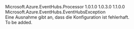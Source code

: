 <Type Name="EventProcessorConfigurationException" FullName="Microsoft.Azure.EventHubs.Processor.EventProcessorConfigurationException">
  <TypeSignature Language="C#" Value="public class EventProcessorConfigurationException : Microsoft.Azure.EventHubs.EventHubsException" />
  <TypeSignature Language="ILAsm" Value=".class public auto ansi beforefieldinit EventProcessorConfigurationException extends Microsoft.Azure.EventHubs.EventHubsException" />
  <TypeSignature Language="DocId" Value="T:Microsoft.Azure.EventHubs.Processor.EventProcessorConfigurationException" />
  <TypeSignature Language="VB.NET" Value="Public Class EventProcessorConfigurationException&#xA;Inherits EventHubsException" />
  <TypeSignature Language="F#" Value="type EventProcessorConfigurationException = class&#xA;    inherit EventHubsException" />
  <AssemblyInfo>
    <AssemblyName>Microsoft.Azure.EventHubs.Processor</AssemblyName>
    <AssemblyVersion>1.0.1.0</AssemblyVersion>
    <AssemblyVersion>1.0.3.0</AssemblyVersion>
    <AssemblyVersion>1.1.0.0</AssemblyVersion>
  </AssemblyInfo>
  <Base>
    <BaseTypeName>Microsoft.Azure.EventHubs.EventHubsException</BaseTypeName>
  </Base>
  <Interfaces />
  <Docs>
    <summary>
            Eine Ausnahme gibt an, dass die <see cref="T:Microsoft.Azure.EventHubs.Processor.EventProcessorHost" /> Konfiguration ist fehlerhaft.
            </summary>
    <remarks>To be added.</remarks>
  </Docs>
  <Members></Members>
</Type>